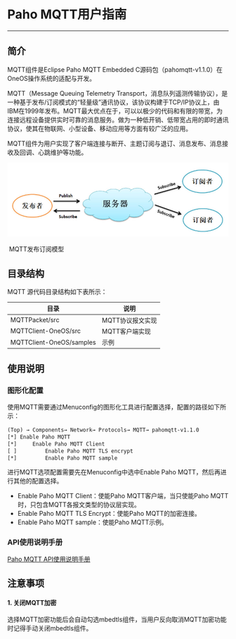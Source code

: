 # Paho MQTT用户指南

------

## 简介

MQTT组件是Eclipse Paho MQTT Embedded C源码包（pahomqtt-v1.1.0）在OneOS操作系统的适配与开发。

MQTT（Message Queuing Telemetry Transport，消息队列遥测传输协议），是一种基于发布/订阅模式的“轻量级”通讯协议，该协议构建于TCP/IP协议上，由IBM在1999年发布。MQTT最大优点在于，可以以极少的代码和有限的带宽，为连接远程设备提供实时可靠的消息服务。做为一种低开销、低带宽占用的即时通讯协议，使其在物联网、小型设备、移动应用等方面有较广泛的应用。

MQTT组件为用户实现了客户端连接与断开、主题订阅与退订、消息发布、消息接收及回调、心跳维护等功能。

![](doc/images/MQTT.jpg)

​                                                                    MQTT发布订阅模型

## 目录结构

MQTT 源代码目录结构如下表所示：

| 目录                     | 说明             |
| ------------------------ | ---------------- |
| MQTTPacket/src           | MQTT协议报文实现 |
| MQTTClient-OneOS/src     | MQTT客户端实现   |
| MQTTClient-OneOS/samples | 示例             |

## 使用说明

### 图形化配置

使用MQTT需要通过Menuconfig的图形化工具进行配置选择，配置的路径如下所示：

```
(Top) → Components→ Network→ Protocols→ MQTT→ pahomqtt-v1.1.0
[*] Enable Paho MQTT
[*]     Enable Paho MQTT Client
[ ]         Enable Paho MQTT TLS encrypt
[*]         Enable Paho MQTT sample
```

进行MQTT选项配置需要先在Menuconfig中选中Enable Paho MQTT，然后再进行其他的配置选择。

- Enable Paho MQTT Client：使能Paho MQTT客户端，当只使能Paho MQTT时，只包含MQTT各报文类型的协议层实现。
- Enable Paho MQTT TLS Encrypt：使能Paho MQTT的加密连接。
- Enable Paho MQTT sample：使能Paho MQTT示例。

### API使用说明手册

[Paho MQTT API使用说明手册](doc/pahomqtt_api.md)

## 注意事项

#### 1. 关闭MQTT加密

选择MQTT加密功能后会自动勾选mbedtls组件，当用户反向取消MQTT加密功能时记得手动关闭mbedtls组件。